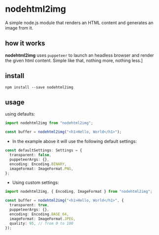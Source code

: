 # nodehtml2img

A simple node.js module that renders an HTML content and generates an image from it.

## how it works

**nodehtml2img** uses `puppeteer` to launch an headless browser and render the given html content. Simple like that, nothing more, nothing less.]

## install

`npm install --save nodehtml2img`

## usage

using defaults:

```typescript
import nodehtml2img from "nodehtml2img";

const buffer = nodehtml2img("<h1>Hello, World</h1>");
```

- In the example above it will use the following default settings:

```typescript
const defaultSettings: Settings = {
  transparent: false,
  puppeteerArgs: {},
  encoding: Encoding.BINARY,
  imageFormat: ImageFormat.PNG,
};
```

- Using custom settings:

```typescript
import nodehtml2img, { Encoding, ImageFormat } from "nodehtml2img";

const buffer = nodehtml2img("<h1>Hello, World</h1>", {
  transparent: true,
  puppeteerArgs: {},
  encoding: Encoding.BASE_64,
  imageFormat: ImageFormat.JPEG,
  quality: 95, // from 0 to 100
});
```
